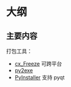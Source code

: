 
# 大纲


## 主要内容

打包工具：

- [cx_Freeze](https://anthony-tuininga.github.io/cx_Freeze/) 可跨平台
- [py2exe](http://www.py2exe.org/)
- [PyInstaller](https://www.pyinstaller.org/) 支持 pyqt
